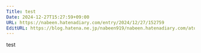 ```yaml
---
Title: test
Date: 2024-12-27T15:27:59+09:00
URL: https://nabeen.hatenadiary.com/entry/2024/12/27/152759
EditURL: https://blog.hatena.ne.jp/nabeen919/nabeen.hatenadiary.com/atom/entry/6802418398315056631
---
```


test
